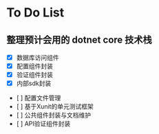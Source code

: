 # To Do List
## 整理预计会用的 dotnet core 技术栈
- [x] 数据库访问组件
- [x] 配置组件封装
- [x] 验证组件封装
- [x] 内部sdk封装
- \[ ] 配置文件管理
- \[ ] 基于Xunit的单元测试框架
- \[ ] 公共组件封装与文档维护
- \[ ] API验证组件封装
